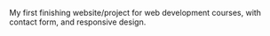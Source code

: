 My first finishing website/project for web development courses, with contact form, and responsive design.

